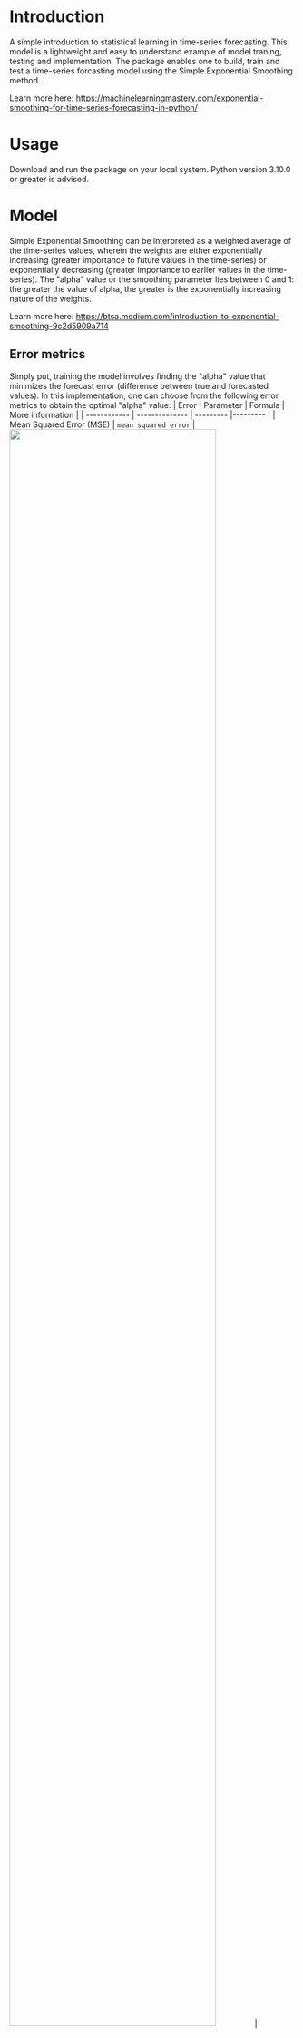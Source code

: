 # Introduction
 A simple introduction to statistical learning in time-series forecasting. This model is a lightweight and easy to understand example of model traning, testing and implementation. The package enables one to build, train and test a time-series forcasting model using the Simple Exponential Smoothing method. 

Learn more here: https://machinelearningmastery.com/exponential-smoothing-for-time-series-forecasting-in-python/ 

# Usage 
Download and run the package on your local system. Python version 3.10.0 or greater is advised.

# Model 
Simple Exponential Smoothing can be interpreted as a weighted average of the time-series values, wherein the weights are either exponentially increasing (greater importance to future values in the time-series) or exponentially decreasing (greater importance to earlier values in the time-series). The "alpha" value or the smoothing parameter lies between 0 and 1: the greater the value of alpha, the greater is the exponentially increasing nature of the weights.

Learn more here: https://btsa.medium.com/introduction-to-exponential-smoothing-9c2d5909a714

## Error metrics 
Simply put, training the model involves finding the "alpha" value that minimizes the forecast error (difference between true and forecasted values). In this implementation, one can choose from the following error metrics to obtain the optimal "alpha" value:
| Error | Parameter | Formula | More information |
| ------------ | -------------- | --------- |--------- |
| Mean Squared Error (MSE) | ```mean squared error``` | <img src = "https://github.com/akomarla/ExpSmoothing/assets/124313756/a58bc3d7-6661-4995-825d-b031bd62016a" width = "85%" height = "85%"> | https://en.wikipedia.org/wiki/Mean_squared_error <tr></tr> |
| Root Mean Squared Error (RMSE) | ```root mean squared error``` | <img src = "https://github.com/akomarla/ExpSmoothing/assets/124313756/13106816-f256-4e74-ad06-b20470cc6f74" width = "95%" height = "95%"> | https://towardsdatascience.com/what-does-rmse-really-mean-806b65f2e48e <tr></tr> |
| Mean Absolute Error (MAE) | ```mean absolute error``` | <img src = "https://github.com/akomarla/ExpSmoothing/assets/124313756/a5821e63-0020-4fa2-aea7-993ba6c6babe" width = "85%" height = "85%"> | https://en.wikipedia.org/wiki/Mean_absolute_error <tr></tr> |
| Mean Absolute Percentage Error (MAPE) | ```mean absolute percentage error``` | <img src = "https://github.com/akomarla/ExpSmoothing/assets/124313756/4825f7e2-f0c6-4396-b27f-2333542f2d84" width = "95%" height = "95%"> | https://en.wikipedia.org/wiki/Mean_absolute_error <tr></tr> |

Where n represents the number of time-series in the data set. 

<img src = "https://github.com/akomarla/ExpSmoothing/assets/124313756/f5b6b8c5-2d78-4313-be97-f4dd35b8f7ea" width = "7%" height = "7%"> is the difference between the true and forecasted future values of the time-series i in n.

## Implementation 
This model is trained and tested on the M4 dataset of the Makridakis Time-Series Forecasting Competition: https://github.com/Mcompetitions/M4-methods/tree/master/Dataset (Daily-train.csv and Daily-test.csv) using the mean absolute percentage error metric from the table above. 

# Questions
Contact aparna.komarla@gmail.com with any questions.

